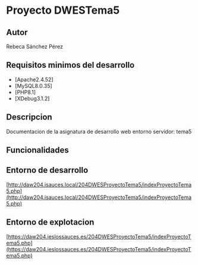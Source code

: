 # Proyecto DWESTema5
## Autor
Rebeca Sánchez Pérez
## Requisitos minimos del desarrollo
- [Apache2.4.52]
- [MySQL8.0.35]
- [PHP8.1]
- [XDebug3.1.2]
## Descripcion
Documentacion de la asignatura de desarrollo web entorno servidor: tema5
## Funcionalidades
## Entorno de desarrollo
[http://daw204.isauces.local/204DWESProyectoTema5/indexProyectoTema5.php](http://daw204.isauces.local/204DWESProyectoTema5/indexProyectoTema5.php)
## Entorno de explotacion
[https://daw204.ieslossauces.es/204DWESProyectoTema5/indexProyectoTema5.php](https://daw204.ieslossauces.es/204DWESProyectoTema5/indexProyectoTema5.php)